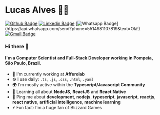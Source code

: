 # Lucas Alves :man_technologist:

[![Github Badge](https://img.shields.io/badge/-Github-000?style=flat-square&logo=Github&logoColor=white&link=https://github.com/lcoalves)](https://github.com/lcoalves)
[![Linkedin Badge](https://img.shields.io/badge/-LinkedIn-blue?style=flat-square&logo=Linkedin&logoColor=white&link=https://www.linkedin.com/in/llucascoalves/)](https://www.linkedin.com/in/llucascoalves/)
[![Whatsapp Badge](https://img.shields.io/badge/-Whatsapp-4CA143?style=flat-square&labelColor=4CA143&logo=whatsapp&logoColor=white&link=https://api.whatsapp.com/send?phone=5514981107819&text=Olá!)](https://api.whatsapp.com/send?phone=5514981107819&text=Olá!)
[![Gmail Badge](https://img.shields.io/badge/-Gmail-c14438?style=flat-square&logo=Gmail&logoColor=white&link=mailto:lucascosta.lo77@gmail.com)](mailto:lucascosta.lo77@gmail.com)

### Hi there 👋

#### I'm a Computer Scientist and Full-Stack Developer working in Pompeia, São Paulo, Brazil.

- 🏢 I'm currently working at **Afferolab**
- ⚙️ I use daily: `.ts`, `.js`, `.css`, `.html`, `.yaml`
- 🌍 I'm mostly active within the **Typescript/Javascript Community**
- 🌱 Learning all about **NodeJS**, **ReactJS** and **React Native**
- 💬 Ping me about **development**, **nodejs**, **typescript**, **javascript**, **reactjs**, **react native**, **artificial intelligence**, **machine learning**
- ⚡️ Fun fact: I'm a huge fan of Blizzard Games
